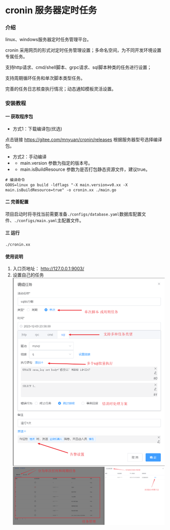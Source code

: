 # cronin 服务器定时任务

### 介绍
linux、windows服务器定时任务管理平台。

cronin 采用网页的形式对定时任务管理设置；多命名空间，为不同开发环境设置专属任务。

支持http请求、cmd/shell脚本、grpc请求、sql脚本种类的任务进行设置；

支持周期循环任务和单次脚本类型任务。

完善的任务日志核查执行情况；动态通知模板灵活设置。




### 安装教程
#### 一 获取程序包
- 方式1：下载编译包(优选) 
    
点击链接 https://gitee.com/mnyuan/cronin/releases 根据服务器型号选择编译包。

- 方式2：手动编译
- - main.version 参数为指定的版本号。
- - main.isBuildResource 参数为是否打包静态资源文件，建议true。
~~~
# 编译命令
GOOS=linux go build -ldflags "-X main.version=v0.xx -X main.isBuildResource=true" -o cronin.xx ./main.go
~~~

#### 二 完善配置
项目启动时将寻找当前需要准备`./configs/database.yaml`数据库配置文件、`./configs/main.yaml`主配置文件。

#### 三 运行
```
./cronin.xx
```

#### 使用说明

1.  入口页地址： http://127.0.0.1:9003/
2.  设置自己的任务
![image](./work/set.png)
![image](./work/list.png)


